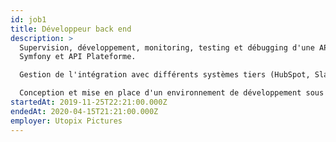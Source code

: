 ```yaml
---
id: job1
title: Développeur back end
description: >
  Supervision, développement, monitoring, testing et débugging d'une API avec
  Symfony et API Plateforme. 

  Gestion de l'intégration avec différents systèmes tiers (HubSpot, Slack, Gmail). 

  Conception et mise en place d'un environnement de développement sous Debian.
startedAt: 2019-11-25T22:21:00.000Z
endedAt: 2020-04-15T21:21:00.000Z
employer: Utopix Pictures
---
```

